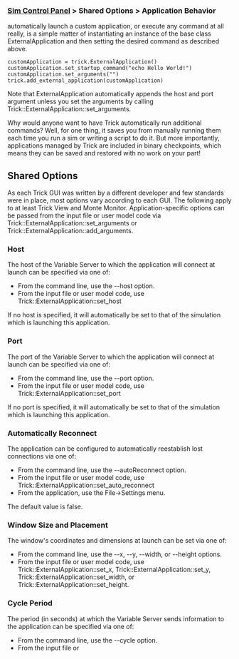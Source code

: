 ### [Sim Control Panel](SimControlPanel) > Shared Options > Application Behavior

 automatically launch a custom application, or execute any command at all really, is a simple matter of instantiating an instance of the base class ExternalApplication and then setting the desired command as described above.
```
customApplication = trick.ExternalApplication()
customApplication.set_startup_command("echo Hello World!")
customApplication.set_arguments("")
trick.add_external_application(customApplication)
```

Note that ExternalApplication automatically appends the host and port argument unless you set the arguments by calling Trick::ExternalApplication::set_arguments.

Why would anyone want to have Trick automatically run additional commands? Well, for one thing, it saves you from manually running them each time you run a sim or writing a script to do it. But more importantly, applications managed by Trick are included in binary checkpoints, which means they can be saved and restored with no work on your part!

## Shared Options

As each Trick GUI was written by a different developer and few standards were in place, most options vary according to each GUI. The following apply to at least Trick View and Monte Monitor. Application-specific options can be passed from the input file or user model code via Trick::ExternalApplication::set_arguments or Trick::ExternalApplication::add_arguments.

### Host

The host of the Variable Server to which the application will connect at launch can be specified via one of:

- From the command line, use the --host option.
- From the input file or user model code, use Trick::ExternalApplication::set_host

If no host is specified, it will automatically be set to that of the simulation which is launching this application.

### Port

The port of the Variable Server to which the application will connect at launch can be specified via one of:

- From the command line, use the --port option.
- From the input file or user model code, use Trick::ExternalApplication::set_port

If no port is specified, it will automatically be set to that of the simulation which is launching this application.

### Automatically Reconnect

The application can be configured to automatically reestablish lost connections via one of:

- From the command line, use the --autoReconnect option.
- From the input file or user model code, use Trick::ExternalApplication::set_auto_reconnect
- From the application, use the File->Settings menu.

The default value is false.

### Window Size and Placement

The window's coordinates and dimensions at launch can be set via one of:
- From the command line, use the --x, --y, --width, or --height options.
- From the input file or user model code, use Trick::ExternalApplication::set_x, Trick::ExternalApplication::set_y, Trick::ExternalApplication::set_width, or Trick::ExternalApplication::set_height.

### Cycle Period

The period (in seconds) at which the Variable Server sends information to the application can be specified via one of:

- From the command line, use the --cycle option.
- From the input file or
